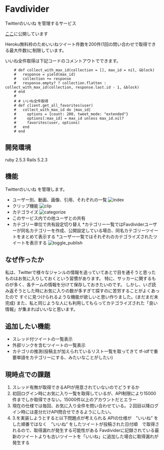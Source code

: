 # Favdivider
Twitterのいいね を管理するサービス

[ここ](https://favdivider.herokuapp.com)に公開しています

Heroku無料枠のためいいねツイート件数を200件(1回の問い合わせで取得できる最大件数)に制限しています。

いいね全件取得は下記コードのコメントアウトでできます。 

```app/models/tweet.rb#L24
    # def collect_with_max_id(collection = [], max_id = nil, &block)
    #   response = yield(max_id)
    #   collection += response
    #   response.empty? ? collection.flatten : collect_with_max_id(collection, response.last.id - 1, &block)
    # end
    #
    # # いいね全件取得
    # def client.get_all_favorites(user)
    #   collect_with_max_id do |max_id|
    #     options = {count: 200, tweet_mode: "extended"}
    #     options[:max_id] = max_id unless max_id.nil?
    #     favorites(user, options)
    #   end
    # end

```

## 開発環境

ruby 2.5.3
Rails 5.2.3

## 機能

Twitterのいいね を管理します。

* ユーザー別、動画、画像、引用、それぞれの一覧
![index](https://user-images.githubusercontent.com/39546415/69833450-5550fa80-1277-11ea-9985-58be37ef1974.gif)
* クリップ機能
![clip](https://user-images.githubusercontent.com/39546415/69833466-63068000-1277-11ea-849b-90b60da9cc51.gif)
* カテゴライズ
![categorize](https://user-images.githubusercontent.com/39546415/69833461-5eda6280-1277-11ea-8e5d-6600cfbbb18e.gif)
* このサービス内での他ユーザとの共有
* カテゴリー単位で共有設定切り替え
  *カテゴリー一覧ではFavdividerユーザーが同名カテゴリーを作成、公開設定している場合、同名カテゴリーツイートをまとめて表示する
  *ユーザー一覧ではそれぞれのカテゴライズされたツイートを表示する
![toggle_publish](https://user-images.githubusercontent.com/39546415/69833468-64d04380-1277-11ea-9389-8175b05eb3ac.gif)

## なぜ作ったか

私は、Twitterで様々なジャンルの情報を追っていてあとで目を通そうと思ったものはお気に入りしておくという習慣があります。
特に、サッカーに関するものが多く、各チームの情報を分けて保存しておきたいのです。
しかし、いざ読み返そうとした時にお気に入りの数が多すぎて探すのに苦労することがよくあったので
すぐに見つけられるような機能が欲しいと思い作りました。(まだまだ未完成)
また、私と同じような人にも利用してもらってカテゴライズされた「良い情報」が集まればいいなと思います。

## 追加したい機能

* スレッド付ツイートの一覧表示
* 外部リンクを含むツイートの一覧表示
* カテゴリの推測(投稿主が加えられているリスト一覧を取ってきて tf-idfで重要単語をカテゴリーにする、みたいなことがしたい)

## 現時点での課題
1. スレッド有無が取得できるAPIが用意されていないのでどうするか
2. 初回ログイン時にお気に入り一覧を取得しているが、API制限により15000件までしか取得できない。15000件以上のアカウントだとエラー
3. 現在の仕様では毎回、お気に入り全件を問い合わせている。２回目以降ログイン時には差分だけAPI問合せできるようにしたい。
4. 3.を実装しようとすると以下問題点が考えられる
APIの仕様が　"いいね” をした順番ではなく　”いいね” をしたツイートが投稿された日付順　で取得されるので、取得漏れが発生する可能性がある
Favdividerに記録されている最新のツイートよりも古いツイートを「いいね」に追加した場合に取得漏れが発生する
